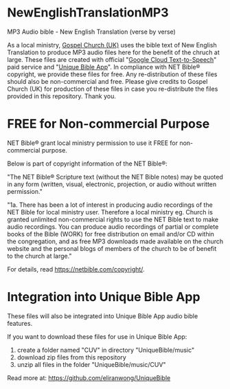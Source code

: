 # NewEnglishTranslationMP3

MP3 Audio bible - New English Translation (verse by verse)

As a local ministry, <a href="https://GospelChurch.uk">Gospel Church (UK)</a> uses the bible text of New English Translation to produce MP3 audio files here for the benefit of the chruch at large.  These files are created with official "<a href='https://cloud.google.com/text-to-speech'>Google Cloud Text-to-Speech</a>" paid service and "<a href='https://github.com/eliranwong/UniqueBible'>Unique Bible App</a>".  In compliance with NET Bible® copyright, we provide these files for free.  Any re-distribution of these files should also be non-commercial and free.  Please give credits to Gospel Church (UK) for production of these files in case you re-distribute the files provided in this repository.  Thank you.

# FREE for Non-commercial Purpose

NET Bible® grant local ministry permission to use it FREE for non-commercial purpose.

Below is part of copyright information of the NET Bible®:

"The NET Bible® Scripture text (without the NET Bible notes) may be quoted in any form (written, visual, electronic, projection, or audio without written permission."

"1a. There has been a lot of interest in producing audio recordings of the NET Bible for local ministry user. Therefore a local ministry eg. Church is granted unlimited non-commercial rights to use the NET Bible text to make audio recordings. You can produce audio recordings of partial or complete books of the Bible (WORK) for free distribution on email and/or CD within the congregation, and as free MP3 downloads made available on the church website and the personal blogs of members of the church to be of benefit to the church at large."

For details, read https://netbible.com/copyright/.

# Integration into Unique Bible App

These files will also be integrated into Unique Bible App audio bible features.

If you want to download these files for use in Unique Bible App:

1) create a folder named "CUV" in directory "UniqueBible/music"
2) download zip files from this repository
3) unzip all files in the folder "UniqueBible/music/CUV"

Read more at: https://github.com/eliranwong/UniqueBible
